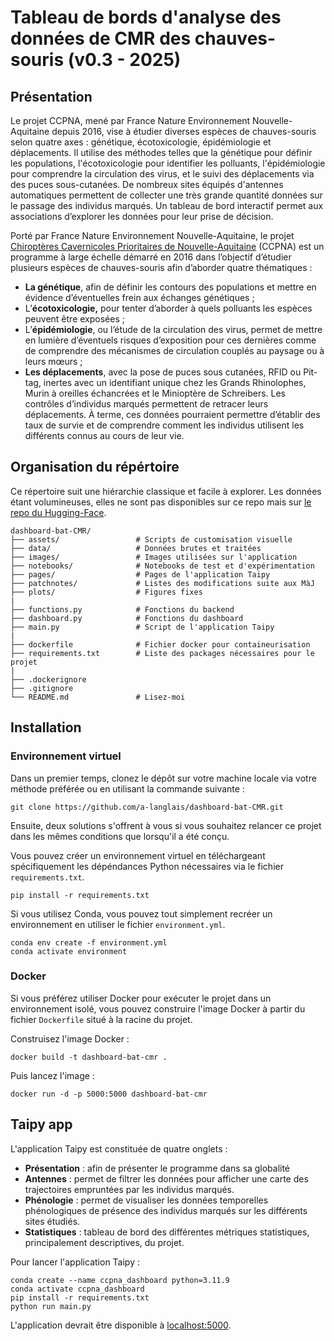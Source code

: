 # Tableau de bords d'analyse des données de CMR des chauves-souris (v0.3 - 2025)

## Présentation

Le projet CCPNA, mené par France Nature Environnement Nouvelle-Aquitaine depuis 2016, vise à étudier diverses espèces de chauves-souris selon quatre axes : génétique, écotoxicologie, épidémiologie et déplacements. Il utilise des méthodes telles que la génétique pour définir les populations, l'écotoxicologie pour identifier les polluants, l'épidémiologie pour comprendre la circulation des virus, et le suivi des déplacements via des puces sous-cutanées. De nombreux sites équipés d'antennes automatiques permettent de collecter une très grande quantité données sur le passage des individus marqués. Un tableau de bord interactif permet aux associations d’explorer les données pour leur prise de décision.

Porté par France Nature Environnement Nouvelle-Aquitaine, le projet [Chiroptères Cavernicoles Prioritaires de Nouvelle-Aquitaine](https://vimeo.com/435059221/7a3f18d6ba) (CCPNA) est un programme à large échelle démarré en 2016 dans l’objectif d’étudier plusieurs espèces de chauves-souris afin d’aborder quatre thématiques : 

- **La génétique**, afin de définir les contours des populations et mettre en évidence d’éventuelles frein aux échanges génétiques ;
- L’**écotoxicologie,** pour tenter d’aborder à quels polluants les espèces peuvent être exposées ;
- L’**épidémiologie**, ou l’étude de la circulation des
virus, permet de mettre en lumière d’éventuels risques d’exposition pour ces dernières comme de comprendre des mécanismes de circulation couplés au paysage ou à leurs mœurs ;
- **Les déplacements**, avec la pose de puces sous cutanées, RFID ou Pit-tag, inertes avec un identifiant unique chez les Grands Rhinolophes, Murin à oreilles échancrées et le Minioptère de
Schreibers. Les contrôles d’individus marqués permettent de retracer leurs déplacements. À terme, ces données pourraient permettre d’établir des taux de survie et de comprendre comment les individus utilisent les différents connus au cours de leur vie.

## Organisation du répértoire

Ce répertoire suit une hiérarchie classique et facile à explorer. Les données étant volumineuses, elles ne sont pas disponibles sur ce repo mais sur [le repo du Hugging-Face](https://huggingface.co/spaces/a-langlais/ccpna-taipy-dashboard/tree/main/data).

```shell
dashboard-bat-CMR/
├── assets/                 # Scripts de customisation visuelle
├── data/                   # Données brutes et traitées
├── images/                 # Images utilisées sur l'application
├── notebooks/              # Notebooks de test et d'expérimentation
├── pages/                  # Pages de l'application Taipy
├── patchnotes/             # Listes des modifications suite aux MàJ
├── plots/                  # Figures fixes
|
├── functions.py            # Fonctions du backend
├── dashboard.py            # Fonctions du dashboard
├── main.py                 # Script de l'application Taipy
|
├── dockerfile              # Fichier docker pour containeurisation
├── requirements.txt        # Liste des packages nécessaires pour le projet
|
├── .dockerignore
├── .gitignore
└── README.md               # Lisez-moi
```

## Installation
### Environnement virtuel

Dans un premier temps, clonez le dépôt sur votre machine locale via votre méthode préférée ou en utilisant la commande suivante :

```shell
git clone https://github.com/a-langlais/dashboard-bat-CMR.git
```

Ensuite, deux solutions s'offrent à vous si vous souhaitez relancer ce projet dans les mêmes conditions que lorsqu'il a été conçu.

Vous pouvez créer un environnement virtuel en téléchargeant spécifiquement les dépéndances Python nécessaires via le fichier `requirements.txt`.

```shell
pip install -r requirements.txt
```

Si vous utilisez Conda, vous pouvez tout simplement recréer un environnement en utiliser le fichier `environment.yml`.

```shell
conda env create -f environment.yml
conda activate environment
```

### Docker

Si vous préférez utiliser Docker pour exécuter le projet dans un environnement isolé, vous pouvez construire l'image Docker à partir du fichier `Dockerfile` situé à la racine du projet.

Construisez l'image Docker :

```shell
docker build -t dashboard-bat-cmr .
```

Puis lancez l'image :

```shell
docker run -d -p 5000:5000 dashboard-bat-cmr
```

## Taipy app

L'application Taipy est constituée de quatre onglets :
- **Présentation** : afin de présenter le programme dans sa globalité
- **Antennes** : permet de filtrer les données pour afficher une carte des trajectoires empruntées par les individus marqués.
- **Phénologie** : permet de visualiser les données temporelles phénologiques de présence des individus marqués sur les différents sites étudiés.
- **Statistiques** : tableau de bord des différentes métriques statistiques, principalement descriptives, du projet.

Pour lancer l'application Taipy :

```shell
conda create --name ccpna_dashboard python=3.11.9
conda activate ccpna_dashboard
pip install -r requirements.txt
python run main.py
```

L'application devrait être disponible à [localhost:5000](http://localhost:5000).